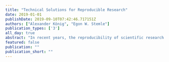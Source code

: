 ```yaml
---
title: "Technical Solutions for Reproducible Research"
date: 2019-01-01
publishDate: 2019-09-10T07:42:46.717151Z
authors: ["Alexander König", "Egon W. Stemle"]
publication_types: ['3']
all_day: true
abstract: "In recent years, the reproducibility of scientific research has more and more come into focus, both from external stakeholders (e.g. funders) and from within research communities themselves. Corpus linguistics and its methods, which are an integral component of many other disciplines working with language data, play a special role here – language corpora are often living objects: they are constantly being improved and revised, and at the same time, the tools for the automatic processing of human language are also regularly updated, both of which can lead to different results for the same processing steps. This article argues that modern software technologies such as version control and containerization can address both issues, namely make reproducible the process of software packaging, installation, and execution and, more importantly, the tracking of corpora throughout their life cycle, thereby making the changes to the raw data reproducible for many subsequent analyses."
featured: false
publication: ""
publication_short: ""
---
```


